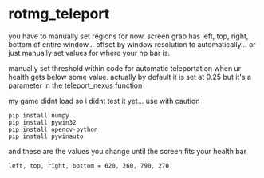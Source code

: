 # rotmg_teleport

you have to manually set regions for now. screen grab has left, top, right, bottom of entire window... offset by window resolution to automatically... or just manually set values for where your hp bar is.

manually set threshold within code for automatic teleportation when ur health gets below some value. actually by default it is set at 0.25 but it's a parameter in the teleport_nexus function

my game didnt load so i didnt test it yet... use with caution

```
pip install numpy
pip install pywin32
pip install opencv-python
pip install pywinauto
```

and these are the values you change until the screen fits your health bar

```
left, top, right, bottom = 620, 260, 790, 270
```
